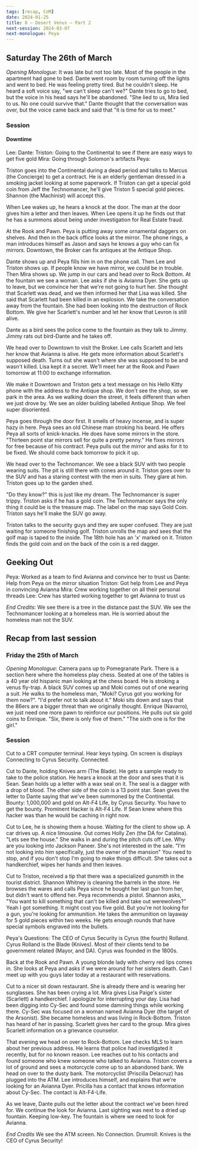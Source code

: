 ```yaml
---
tags: [recap, CoM]
date: 2024-01-25
title: 8 – Desert Venus – Part 2
next-session: 2024-03-07
next-monologue: Peya
---
```

## Saturday The 26th of March 
*Opening Monologue*: It was late but not too late. Most of the people in the apartment had gone to bed. Dante went room by room turning off the lights and went to bed. He was feeling pretty tired. But he couldn't sleep. He heard a soft voice say, "we can't sleep can't we?" Dante tries to go to bed, but the voice in his head says he'll be abandoned. "She lied to us, Mira lied to us. No one could survive that." Dante thought that the conversation was over, but the voice came back and said that "it is time for us to meet."

### Session
#### Downtime
Lee: 
Dante: 
Triston: Going to the Continental to see if there are easy ways to get five gold
Mira: Going through Solomon's artifacts
Peya: 

Triston goes into the Continental during a dead period and talks to Marcus (the Concierge) to get a contract. He is an elderly gentleman dressed in a smoking jacket looking at some paperwork. If Triston can get a special gold coin from Jeff the Technomancer, he'll give Triston 5 special gold pieces. Shannon (the Machinist) will accept this.

When Lee wakes up, he hears a knock at the door. The man at the door gives him a letter and then leaves. When Lee opens it up he finds out that he has a summons about being under investigation for Real Estate fraud.

At the Rook and Pawn. Peya is putting away some ornamental daggers on shelves. And then in the back office looks at the mirror. The phone rings, a man introduces himself as Jason and says he knows a guy who can fix mirrors. Downtown, the Broker can fix antiques at the Antique Shop.

Dante shows up and Peya fills him in on the phone call. Then Lee and Triston shows up. If people know we have mirror, we could be in trouble. Then Mira shows up. We jump in our cars and head over to Rock Bottom. At the fountain we see a woman. Lee asks if she is Avianna Dyer. She gets up to leave, but we convince her that we're not going to hurt her. She thought that Scarlett was dead, and we then informed her that Lisa was killed. She said that Scarlett had been killed in an explosion. We take the conversation away from the fountain. She had been looking into the destruction of Rock Bottom. We give her Scarlett's number and let her know that Levron is still alive.

Dante as a bird sees the police come to the fountain as they talk to Jimmy. Jimmy rats out bird-Dante and he takes off.

We head over to Downtown to visit the Broker. Lee calls Scarlett and lets her know that Avianna is alive. He gets more information about Scarlett's supposed death. Turns out she wasn't where she was supposed to be and wasn't killed. Lisa kept it a secret. We'll meet her at the Rook and Pawn tomorrow at 11:00 to exchange information.

We make it Downtown and Triston gets a text message on his Hello Kitty phone with the address to the Antique shop. We don't see the shop, so we park in the area. As we walking down the street, it feels different than when we just drove by. We see an older building labelled Antique Shop. We feel super disoriented.

Peya goes through the door first. It smells of heavy incense, and is super hazy in here. Peya sees an old Chinese man stroking his beard. He offers Peya all sorts of knick-knacks. He does have some mirrors in the store. "Thirteen point star mirrors sell for quite a pretty penny." He fixes mirrors for free because of his contract. Peya pulls out the mirror and asks for it to be fixed. We should come back tomorrow to pick it up.

We head over to the Technomancer. We see a black SUV with two people wearing suits. The pit is still there with cones around it. Triston goes over to the SUV and has a staring contest with the men in suits. They glare at him. Triston goes up to the garden shed.

"Do they know?" this is just like my dream. The Technomancer is super trippy. Triston asks if he has a gold coin. The Technomancer says the only thing it could be is the treasure map. The label on the map says Gold Coin. Triston says he'll make the SUV go away.

Triston talks to the security guys and they are super confused. They are just waiting for someone finishing golf. Triston unrolls the map and sees that the golf map is taped to the inside. The 18th hole has an 'x' marked on it. Triston finds the gold coin and on the back of the coin is a red dagger.

## Geeking Out
Peya: Worked as a team to find Avianna and convince her to trust us
Dante: Help from Peya on the mirror situation
Triston: Got help from Lee and Peya in convincing Avianna 
Mira: Crew working together on all their personal threads
Lee: Crew has started working together to get Avianna to trust us

*End Credits*: We see there is a tree in the distance past the SUV. We see the Technomancer looking at a homeless man. He is worried about the homeless man not the SUV.

## Recap from last session
### Friday the 25th of March
*Opening Monologue*: Camera pans up to Pomegranate Park. There is a section here where the homeless play chess. Seated at one of the tables is a 40 year old hispanic man looking at the chess board. He is stroking a venus fly-trap. A black SUV comes up and Moki comes out of one wearing a suit. He walks to the homeless man, "Moki? Cyrus got you working for them now?". "I'd prefer not to talk about it." Moki sits down and says that the 86ers are a bigger threat than we originally thought. Enrique (Navarro), we just need one more pawn to reinforce our positions. He pulls out six gold coins to Enrique. "Six, there is only five of them." "The sixth one is for the girl."
### Session
Cut to a CRT computer terminal. Hear keys typing. On screen is displays Connecting to Cyrus Security. Connected.

Cut to Dante, holding Knives arm (The Blade). He gets a sample ready to take to the police station. He hears a knock at the door and sees that it is Sean. Sean holds up a letter with a wax seal on it. The seal is a dagger with a drop of blood. The other side of the coin is a 13 point star. Sean gives the letter to Dante saying that we've been summoned by the Continental. Bounty: 1,000,000 and gold on Alt-F4 Life, by Cyrus Security. You have to get the bounty. Prominent Hacker is Alt-F4 Life. If Sean knew where this hacker was than he would be caching in right now.

Cut to Lee, he is showing them a house. Waiting for the client to show up. A car drives up. A nice limousine. Out comes Holly Zen (the DA for Catalina). "Lets see the house." She walks in and during the pitch cuts off Lee. Why are you looking into Jackson Paneer. She's not interested in the sale. "I'm not looking into him specifically, just the owner of the mansion" You need to stop, and if you don't stop I'm going to make things difficult. She takes out a handkerchief, wipes her hands and then leaves.

Cut to Triston, received a tip that there was a specialized gunsmith in the tourist district. Shannon Whitney is cleaning the barrels in the store. He browses the wares and calls Peya since he bought her last gun from her, but didn't want to offend her. Peya recommends a pistol. Shannon asks, "You want to kill something that can't be killed and take out werewolves?" Yeah I got something. It might cost you five gold. But you're not looking for a gun, you're looking for ammunition. He takes the ammunition on layaway for 5 gold pieces within two weeks. He gets enough rounds that have special symbols engraved into the bullets.

Peya's Questions: The CEO of Cyrus Security is Cyrus (the fourth) Rolland. Cyrus Rolland is the Blade (Knives). Most of their clients tend to be government related (Mayor, and DA). Cyrus was founded in the 1800s.

Back at the Rook and Pawn. A young blonde lady with cherry red lips comes in. She looks at Peya and asks if we were around for her sisters death. Can I meet up with you guys later today at a restaurant with reservations.

Cut to a nicer sit down restaurant. She is already there and is wearing her sunglasses. She has been crying a lot. Mira gives Lisa Paige's sister (Scarlett) a handkerchief. I apologize for interrupting your day. Lisa had been digging into Cy-Sec and found some damning things while working there. Cy-Sec was focused on a woman named Avianna Dyer (the target of the Arsonist). She became homeless and was living in Rock-Bottom. Triston has heard of her in passing. Scarlett gives her card to the group. Mira gives Scarlett information on a grievance counselor.

That evening we head on over to Rock-Bottom. Lee checks MLS to learn about her previous address. He learns that police had investigated it recently, but for no known reason. Lee reaches out to his contacts and found someone who knew someone who talked to Avianna. Triston covers a lot of ground and sees a motorcycle come up to an abandoned bank. We head on over to the dusty bank. The motorcyclist (Priscilla Delacruz) has plugged into the ATM. Lee introduces himself, and explains that we're looking for an Avianna Dyer. Pricilla has a contact that knows information about Cy-Sec. The contact is Alt-F4-Life.

As we leave, Dante pulls out the letter about the contract we've been hired for. We continue the look for Avianna. Last sighting was next to a dried up fountain. Keeping low-key. The fountain is where we need to look for Avianna.

*End Credits* We see the ATM screen. No Connection.
Drumroll: Knives is the CEO of Cyrus Security!